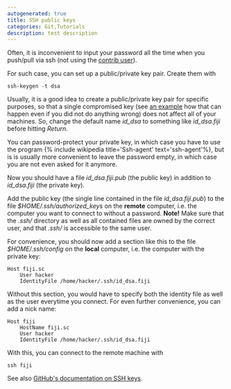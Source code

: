 ```yaml
---
autogenerated: true
title: SSH public keys
categories: Git,Tutorials
description: test description
---
```


Often, it is inconvenient to input your password all the time when you push/pull via ssh (not using the [contrib user](Git#contrib)).

For such case, you can set up a public/private key pair. Create them with

`ssh-keygen -t dsa`

Usually, it is a good idea to create a public/private key pair for specific purposes, so that a single compromised key (see [an example](http://www.debian.org/security/2008/dsa-1576) how that can happen even if you did not do anything wrong) does not affect all of your machines. So, change the default name *id\_dsa* to something like *id\_dsa.fiji* before hitting *Return*.

You can password-protect your private key, in which case you have to use the program {% include wikipedia title='Ssh-agent' text='ssh-agent'%}, but is is usually more convenient to leave the password empty, in which case you are not even asked for it anymore.

Now you should have a file *id\_dsa.fiji.pub* (the public key) in addition to *id\_dsa.fiji* (the private key).

Add the public key (the single line contained in the file *id\_dsa.fiji.pub*) to the file *$HOME/.ssh/authorized\_keys* on the **remote** computer, i.e. the computer you want to connect to without a password. **Note!** Make sure that the *.ssh/* directory as well as all contained files are owned by the correct user, and that *.ssh/* is accessible to the same user.

For convenience, you should now add a section like this to the file *$HOME/.ssh/config* on the **local** computer, i.e. the computer with the private key:

`Host fiji.sc`  
`    User hacker`  
`    IdentityFile /home/hacker/.ssh/id_dsa.fiji`

Without this section, you would have to specify both the identity file as well as the user everytime you connect. For even further convenience, you can add a nick name:

`Host fiji`  
`    HostName fiji.sc`  
`    User hacker`  
`    IdentityFile /home/hacker/.ssh/id_dsa.fiji`

With this, you can connect to the remote machine with

`ssh fiji`

See also [GitHub's documentation on SSH keys](http://help.github.com/win-set-up-git/).

 
